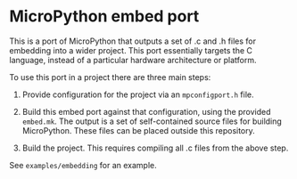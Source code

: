 MicroPython embed port
======================

This is a port of MicroPython that outputs a set of .c and .h files for embedding
into a wider project.  This port essentially targets the C language, instead of a
particular hardware architecture or platform.

To use this port in a project there are three main steps:

1. Provide configuration for the project via an `mpconfigport.h` file.

2. Build this embed port against that configuration, using the provided `embed.mk`.
   The output is a set of self-contained source files for building MicroPython.
   These files can be placed outside this repository.

3. Build the project.  This requires compiling all .c files from the above step.

See `examples/embedding` for an example.
